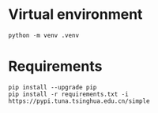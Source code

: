 # Virtual environment

```
python -m venv .venv
```

# Requirements

```
pip install --upgrade pip
pip install -r requirements.txt -i https://pypi.tuna.tsinghua.edu.cn/simple
```
